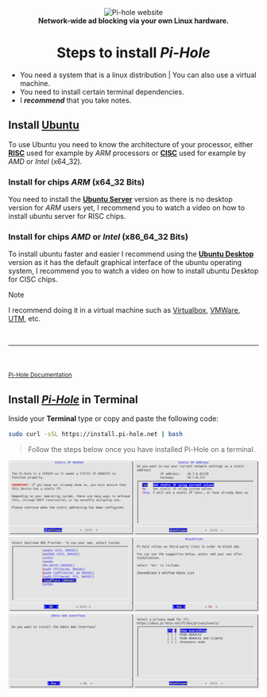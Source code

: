 <p align="center">
  <picture>
    <source media="(prefers-color-scheme: dark)" srcset="https://pi-hole.github.io/graphics/Vortex/Vortex_Vertical_wordmark_darkmode.png">
    <source media="(prefers-color-scheme: light)" srcset="https://pi-hole.github.io/graphics/Vortex/Vortex_Vertical_wordmark_lightmode.png">
    <img src="https://pi-hole.github.io/graphics/Vortex/Vortex_Vertical_wordmark_lightmode.png" width="168" height="270" alt="Pi-hole website">
  </picture>
    <br>
    <strong>Network-wide ad blocking via your own Linux hardware.</strong>
</p>

# <center>Steps to install _Pi-Hole_</center>

- You need a system that is a linux distribution | You can also use a virtual machine.
- You need to install certain terminal dependencies.
- I _**recommend**_ that you take notes.

## Install [Ubuntu](https://ubuntu.com/download)

To use Ubuntu you need to know the architecture of your processor, either [**RISC**](https://es.wikipedia.org/wiki/Reduced_instruction_set_computing) used for example by _ARM_ processors or [**CISC**](https://wikipedia.org/wiki/Complex_instruction_set_computer) used for example by _AMD_ or _Intel_ (x64_32).

### Install for chips _ARM_ (x64_32 Bits)

You need to install the [**Ubuntu Server**](https://ubuntu.com/download/server) version as there is no desktop version for _ARM_ users yet, I recommend you to watch a video on how to install ubuntu server for RISC chips.

### Install for chips _AMD_ or _Intel_ (x86_64_32 Bits)

To install ubuntu faster and easier I recommend using the [**Ubuntu Desktop**](https://ubuntu.com/download/desktop) version as it has the default graphical interface of the ubuntu operating system, I recommend you to watch a video on how to install ubuntu Desktop for CISC chips.

> [!NOTE]
> I recommend doing it in a virtual machine such as [Virtualbox](https://www.virtualbox.org/wiki/Downloads), [VMWare](https://www.vmware.com/products/fusion.html), [UTM](https://mac.getutm.app/), etc.

<br>

---

<br>

<sub>[Pi-Hole Documentation](https://docs.pi-hole.net/)</sub>

## Install [_Pi-Hole_](https://github.com/pi-hole/pi-hole/tree/master?tab=readme-ov-file#one-step-automated-install) in Terminal

Inside your **Terminal** type or copy and paste the following code:

```bash
sudo curl -sSL https://install.pi-hole.net | bash
```

> Follow the steps below once you have installed Pi-Hole on a terminal.

<div style="display: flex; flex-wrap: wrap;">
  <div style="flex: 1 0 50%;"><img src="./IMG/StaticIpNeeded.png" /></div>
  <div style="flex: 1 0 50%;"><img src="./IMG/IpStaticAddress.png" /></div>
  <div style="flex: 1 0 50%;"><img src="./IMG/DnsProvider.png" /></div>
  <div style="flex: 1 0 50%;"><img src="./IMG/Blocklists.png" /></div>
  <div style="flex: 1 0 50%;"><img src="./IMG/AdminWebInterface.png" /></div>
  <div style="flex: 1 0 50%;"><img src="./IMG/PrivacyFtl.png" /></div>
</div>
